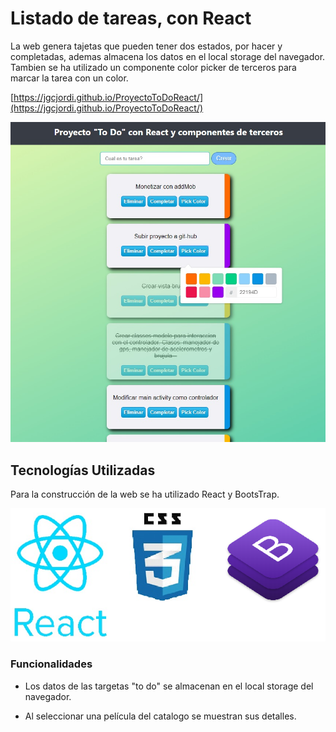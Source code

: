 # Listado de tareas, con React

La web genera tajetas que pueden tener dos estados, por hacer y completadas, ademas almacena los datos en el local storage del navegador. Tambien se ha utilizado un componente color picker de terceros para marcar la tarea con un color.

[https://jgcjordi.github.io/ProyectoToDoReact/](https://jgcjordi.github.io/ProyectoToDoReact/)

![image](https://raw.githubusercontent.com/jgcjordi/ProyectoToDoReact/master/readme/portada.jpg)

## Tecnologías Utilizadas

Para la construcción de la web se ha utilizado React y BootsTrap.

![image](https://raw.githubusercontent.com/jgcjordi/ProyectoToDoReact/master/readme/imagenTecnologias.png)

### Funcionalidades

* Los datos de las targetas "to do" se almacenan en el local storage del navegador.

* Al seleccionar una película del catalogo se muestran sus detalles.
